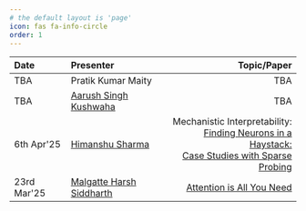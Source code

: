 ```yaml
---
# the default layout is 'page'
icon: fas fa-info-circle
order: 1
---
```


| Date        | Presenter                                                                           | Topic/Paper                                    | 
| :-----------| :----------------------------------------------------------------------------------| ----------------------------------------------: |
| TBA         | Pratik Kumar Maity                                                                 | TBA                                             |
| TBA         | <a href="https://www.linkedin.com/in/aasiku" target="_blank" rel="noopener noreferrer">Aarush Singh Kushwaha </a>  | TBA                                             |
| 6th Apr'25  | <a href="https://www.linkedin.com/in/himanshu-sharma-152282217" target="_blank" rel="noopener noreferrer">Himanshu Sharma</a>   | Mechanistic Interpretability: <br> <a href="https://arxiv.org/abs/2305.01610" target="_blank" rel="noopener noreferrer">Finding Neurons in a Haystack: <br>Case Studies with Sparse Probing</a> |
| 23rd Mar'25 | <a href="https://www.linkedin.com/in/harsh-malgatte-113a6631a/" target="_blank" rel="noopener noreferrer">Malgatte Harsh Siddharth</a>|<a href="https://arxiv.org/abs/1706.03762" target="_blank" rel="noopener noreferrer">Attention is All  You Need</a>|


